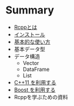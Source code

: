 # Summary

* [Rcppとは](README.md)
* [インストール](install.md)
* [基本的な使い方](basic_usage.md)
* 基本データ型
* データ構造
   * Vector
   * DataFrame
   * List
* [C++11 を利用する](c++11)
* [Boost を利用する](boost)
* Rcppを学ぶための資料

